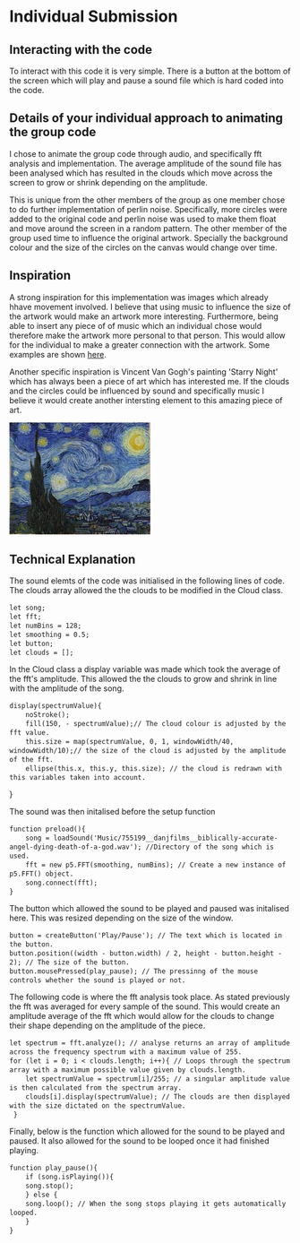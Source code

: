 # Individual Submission

## Interacting with the code
To interact with this code it is very simple. There is a button at the bottom of the screen which will play and pause a sound file which is hard coded into the code.

## Details of your individual approach to animating the group code
I chose to animate the group code through audio, and specifically fft analysis and implementation. The average amplitude of the sound file has been analysed which has resulted in the clouds which move across the screen to grow or shrink depending on the amplitude.

This is unique from the other members of the group as one member chose to do further implementation of perlin noise. Specifically, more circles were added to the original code and perlin noise was used to make them float and move around the screen in a random pattern. The other member of the group used time to influence the original artwork. Specially the background colour and the size of the circles on the canvas would change over time.

## Inspiration
A strong inspiration for this implementation was images which already hhave movement involved. I believe that using music to influence the size of the artwork would make an artwork more interesting. Furthermore, being able to insert any piece of of music which an individual chose would therefore make the artwork more personal to that person. This would allow for the individual to make a greater connection with the artwork. Some examples are shown [here](https://giphy.com/gifs/opening-grayscale-grow-l3q2RlV4Nb4NPdfHO).

Another specific inspiration is Vincent Van Gogh's painting 'Starry Night' which has always been a piece of art which has interested me. If the clouds and the circles could be influenced by sound and specifically music I believe it would create another intersting element to this amazing piece of art.

<img src="Images/Starry Night.png">

## Technical Explanation
The sound elemts of the code was initialised in the following lines of code. The clouds array allowed the the clouds to be modified in the Cloud class.

    let song;
    let fft;
    let numBins = 128;
    let smoothing = 0.5;
    let button;
    let clouds = [];

In the Cloud class a display variable was made which took the average of the fft's amplitude. This allowed the the clouds to grow and shrink in line with the amplitude of the song.


    display(spectrumValue){
        noStroke();
        fill(150, - spectrumValue);// The cloud colour is adjusted by the fft value.
        this.size = map(spectrumValue, 0, 1, windowWidth/40, windowWidth/10);// the size of the cloud is adjusted by the amplitude of the fft.
        ellipse(this.x, this.y, this.size); // the cloud is redrawn with this variables taken into account.
  }

The sound was then initalised before the setup function

    function preload(){
        song = loadSound('Music/755199__danjfilms__biblically-accurate-angel-dying-death-of-a-god.wav'); //Directory of the song which is used.
        fft = new p5.FFT(smoothing, numBins); // Create a new instance of p5.FFT() object.
        song.connect(fft);
    }

The button which allowed the sound to be played and paused was initalised here. This was resized depending on the size of the window.

    button = createButton('Play/Pause'); // The text which is located in the button.
    button.position((width - button.width) / 2, height - button.height - 2); // The size of the button.
    button.mousePressed(play_pause); // The pressinng of the mouse controls whether the sound is played or not.

The following code is where the fft analysis took place. As stated previously the fft was averaged for every sample of the sound. This would create an amplitude average of the fft which would allow for the clouds to change their shape depending on the amplitude of the piece.

    let spectrum = fft.analyze(); // analyse returns an array of amplitude across the frequency spectrum with a maximum value of 255.
    for (let i = 0; i < clouds.length; i++){ // Loops through the spectrum array with a maximum possible value given by clouds.length.
        let spectrumValue = spectrum[i]/255; // a singular amplitude value is then calculated from the spectrum array.
        clouds[i].display(spectrumValue); // The clouds are then displayed with the size dictated on the spectrumValue.
     }

Finally, below is the function which allowed for the sound to be played and paused. It also allowed for the sound to be looped once it had finished playing.

    function play_pause(){
        if (song.isPlaying()){
        song.stop();
        } else {
        song.loop(); // When the song stops playing it gets automatically looped.
        }
    }
